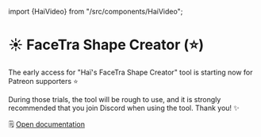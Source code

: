 ﻿import {HaiVideo} from "/src/components/HaiVideo";

# ☀️ FaceTra Shape Creator (⭐)

The early access for "Haï's FaceTra Shape Creator" tool is starting now for Patreon supporters ⭐

During those trials, the tool will be rough to use, and it is strongly recommended that you join Discord when using the tool. Thank you! ✨

🗒️ [Open documentation](/docs/products/facetra-shape-creator)

<HaiVideo src="./img/2023-11-07-p0-haolan-facetra-test-f.mp4"></HaiVideo>

